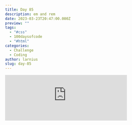 ```yaml
---
title: Day 85
description: em and rem
date: 2023-03-23T20:47:00.000Z
preview: ""
tags:
  - "#css"
  - 100daysofcode
  - "#html"
categories:
  - Challenge
  - Coding
author: larnius
slug: day-85
---
```

<iframe src="https://mastodontech.de/@larnius/110074800916282528/embed" class="mastodon-embed" style="max-width: 100%; border: 0" width="400" allowfullscreen="allowfullscreen"></iframe><script src="https://mastodontech.de/embed.js" async="async"></script>